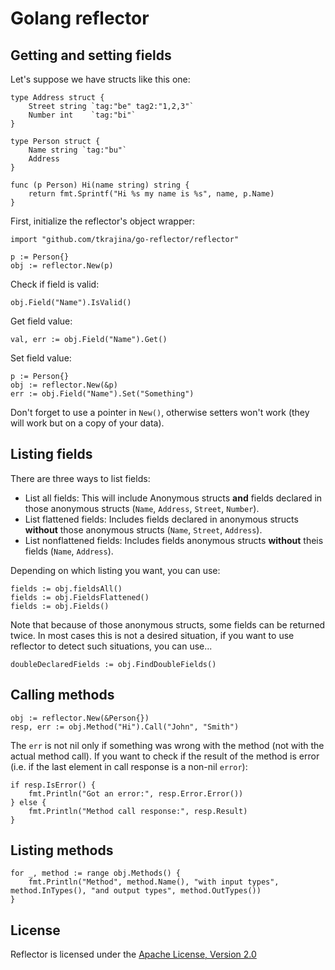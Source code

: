 # Golang reflector

## Getting and setting fields

Let's suppose we have structs like this one:

    type Address struct {
        Street string `tag:"be" tag2:"1,2,3"`
        Number int    `tag:"bi"`
    }

    type Person struct {
        Name string `tag:"bu"`
        Address
    }

    func (p Person) Hi(name string) string {
        return fmt.Sprintf("Hi %s my name is %s", name, p.Name)
    }

First, initialize the reflector's object wrapper:

    import "github.com/tkrajina/go-reflector/reflector"

	p := Person{}
	obj := reflector.New(p)

Check if field is valid:

    obj.Field("Name").IsValid()

Get field value:

    val, err := obj.Field("Name").Get()

Set field value:

	p := Person{}
	obj := reflector.New(&p)
    err := obj.Field("Name").Set("Something")

Don't forget to use a pointer in `New()`, otherwise setters won't work (they will work but on a copy of your data).

## Listing fields

There are three ways to list fields:

 * List all fields: This will include Anonymous structs **and** fields declared in those anonymous structs (`Name`, `Address`, `Street`, `Number`).
 * List flattened fields: Includes fields declared in anonymous structs **without** those anonymous structs (`Name`, `Street`, `Address`).
 * List nonflattened fields: Includes fields anonymous structs **without** theis fields (`Name`, `Address`).

Depending on which listing you want, you can use:

    fields := obj.fieldsAll()
    fields := obj.FieldsFlattened()
    fields := obj.Fields()

Note that because of those anonymous structs, some fields can be returned twice.
In most cases this is not a desired situation, if you want to use reflector to detect such situations, you can use...

    doubleDeclaredFields := obj.FindDoubleFields()

## Calling methods

	obj := reflector.New(&Person{})
    resp, err := obj.Method("Hi").Call("John", "Smith")

The `err` is not nil only if something was wrong with the method (not with the actual method call). If you want to check if the result of the method is error (i.e. if the last element in call response is a non-nil `error`):

    if resp.IsError() {
        fmt.Println("Got an error:", resp.Error.Error())
    } else {
        fmt.Println("Method call response:", resp.Result)
    }

## Listing methods

    for _, method := range obj.Methods() {
        fmt.Println("Method", method.Name(), "with input types", method.InTypes(), "and output types", method.OutTypes())
    }

License
-------

Reflector is licensed under the [Apache License, Version 2.0](http://www.apache.org/licenses/LICENSE-2.0)
